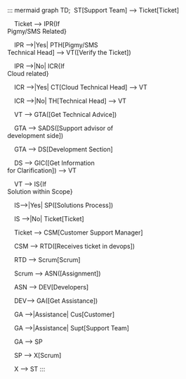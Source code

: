 ::: mermaid
 graph TD;
  ST[Support Team] --> Ticket[Ticket]

    Ticket --> IPR{If <br>Pigmy/SMS Related}

    IPR -->|Yes| PTH[Pigmy/SMS <br>Technical Head] --> VT([Verify the Ticket])

    IPR -->|No| ICR{If <br>Cloud related}

    ICR -->|Yes| CT[Cloud Technical Head] --> VT

    ICR -->|No| TH[Technical Head] --> VT

  

    VT --> GTA([Get Technical Advice])

    GTA --> SADS([Support advisor of <br>development side])

    GTA --> DS[Development Section]

    DS --> GIC([Get Information <br>for Clarification]) --> VT

  

    VT --> IS{If <br>Solution within Scope}

    IS-->|Yes| SP([Solutions Process])

    IS -->|No| Ticket[Ticket]

    Ticket --> CSM[Customer Support Manager]

    CSM --> RTD([Receives ticket in devops])

    RTD --> Scrum[Scrum]

    Scrum --> ASN([Assignment])

    ASN --> DEV[Developers]

  

    DEV--> GA([Get Assistance])

    GA -->|Assistance| Cus[Customer]

    GA -->|Assistance| Supt[Support Team]

  

    GA --> SP

    SP --> X[Scrum]

    X --> ST
:::
